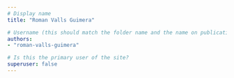```yaml
---
# Display name
title: "Roman Valls Guimera"

# Username (this should match the folder name and the name on publications)
authors:
- "roman-valls-guimera"

# Is this the primary user of the site?
superuser: false
---
```

